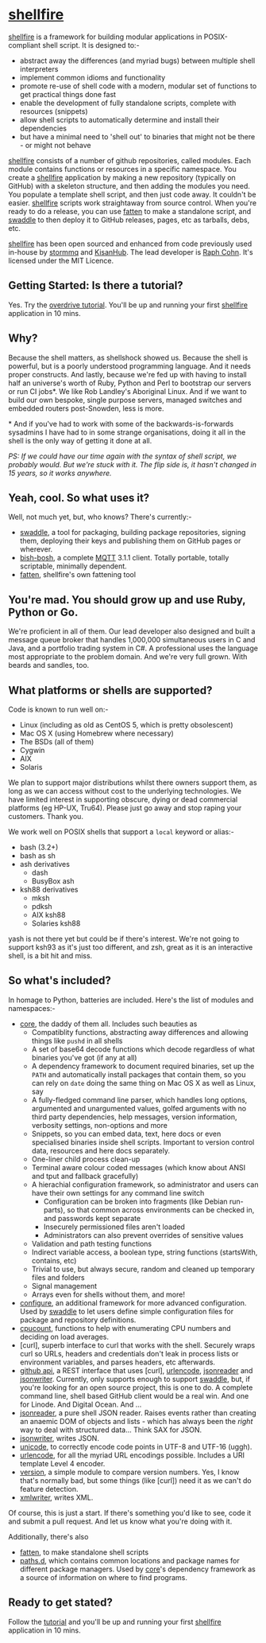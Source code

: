 # [shellfire]

[shellfire] is a framework for building modular applications in POSIX-compliant shell script. It is designed to:-

* abstract away the differences (and myriad bugs) between multiple shell interpreters
* implement common idioms and functionality
* promote re-use of shell code with a modern, modular set of functions to get practical things done fast
* enable the development of fully standalone scripts, complete with resources (snippets)
* allow shell scripts to automatically determine and install their dependencies
* but have a minimal need to 'shell out' to binaries that might not be there - or might not behave

[shellfire] consists of a number of github repositories, called modules. Each module contains functions or resources in a specific namespace. You create a [shellfire] application by making a new repository (typically on GitHub) with a skeleton structure, and then adding the modules you need. You populate a template shell script, and then just code away. It couldn't be easier. [shellfire] scripts work straightaway from source control. When you're ready to do a release, you can use [fatten] to make a standalone script, and [swaddle] to then deploy it to GitHub releases, pages, etc as tarballs, debs, etc.

[shellfire] has been open sourced and enhanced from code previously used in-house by [stormmq](http://stormmq.com/) and [KisanHub](http://www.kisanhub.com/). The lead developer is [Raph Cohn](https://github.com/raphaelcohn). It's licensed under the MIT Licence.

## Getting Started: Is there a tutorial?
Yes. Try the [overdrive tutorial](https://github.com/shellfire-dev/shellfire/tree/master/tutorial). You'll be up and running your first [shellfire] application in 10 mins.

## Why?
Because the shell matters, as shellshock showed us. Because the shell is powerful, but is a poorly understood programming language. And it needs proper constructs. And lastly, because we're fed up with having to install half an universe's worth of Ruby, Python and Perl to bootstrap our servers or run CI jobs\*. We like Rob Landley's Aboriginal Linux. And if we want to build our own bespoke, single purpose servers, managed switches and embedded routers post-Snowden, less is more.

\* And if you've had to work with some of the backwards-is-forwards sysadmins I have had to in some strange organisations, doing it all in the shell is the only way of getting it done at all.

_PS: If we could have our time again with the syntax of shell script, we probably would. But we're stuck with it. The flip side is, it hasn't changed in 15 years, so it works anywhere._

## Yeah, cool. So what uses it?

Well, not much yet, but, who knows? There's currently:-

* [swaddle], a tool for packaging, building package repositories, signing them, deploying their keys and publishing them on GitHub pages or wherever.
* [bish-bosh], a complete [MQTT](http://mqtt.org/) 3.1.1 client. Totally portable, totally scriptable, minimally dependent.
* [fatten], shellfire's own fattening tool

## You're mad. You should grow up and use Ruby, Python or Go.
We're proficient in all of them. Our lead developer also designed and built a message queue broker that handles 1,000,000 simultaneous users in C and Java, and a portfolio trading system in C#. A professional uses the language most appropriate to the problem domain. And we're very full grown. With beards and sandles, too.

## What platforms or shells are supported?

Code is known to run well on:-

* Linux (including as old as CentOS 5, which is pretty obsolescent)
* Mac OS X (using Homebrew where necessary)
* The BSDs (all of them)
* Cygwin
* AIX
* Solaris

We plan to support major distributions whilst there owners support them, as long as we can access without cost to the underlying technologies. We have limited interest in supporting obscure, dying or dead commercial platforms (eg HP-UX, Tru64). Please just go away and stop raping your customers. Thank you.

We work well on POSIX shells that support a `local` keyword or alias:-

* bash (3.2+)
* bash as sh
* ash derivatives
  * dash
  * BusyBox ash
* ksh88 derivatives
  * mksh
  * pdksh
  * AIX ksh88
  * Solaries ksh88

yash is not there yet but could be if there's interest. We're not going to support ksh93 as it's just too different, and zsh, great as it is an interactive shell, is a bit hit and miss.

## So what's included?
In homage to Python, batteries are included. Here's the list of modules and namespaces:-

* [core], the daddy of them all. Includes such beauties as
  * Compatiblity functions, abstracting away differences and allowing things like `pushd` in all shells
  * A set of base64 decode functions which decode regardless of what binaries you've got (if any at all)
  * A dependency framework to document required binaries, set up the `PATH` and automatically install packages that contain them, so you can rely on `date` doing the same thing on Mac OS X as well as Linux, say
  * A fully-fledged command line parser, which handles long options, argumented and unargumented values, golfed arguments with no third party dependencies, help messages, version information, verbosity settings, non-options and more
  * Snippets, so you can embed data, text, here docs or even specialised binaries inside shell scripts. Important to version control data, resources and here docs separately.
  * One-liner child process clean-up
  * Terminal aware colour coded messages (which know about ANSI and tput and fallback gracefully)
  * A hierachial configuration framework, so administrator and users can have their own settings for any command line switch
	* Configuration can be broken into fragments (like Debian run-parts), so that common across environments can be checked in, and passwords kept separate
    * Insecurely permissioned files aren't loaded
    * Administrators can also prevent overrides of sensitive values
  * Validation and path testing functions
  * Indirect variable access, a boolean type, string functions (startsWith, contains, etc)
  * Trivial to use, but always secure, random and cleaned up temporary files and folders
  * Signal management
  * Arrays even for shells without them, and more!
* [configure], an additional framework for more advanced configuration. Used by [swaddle] to let users define simple configuration files for package and repository definitions.
* [cpucount], functions to help with enumerating CPU numbers and deciding on load averages.
* [curl], superb interface to curl that works with the shell. Securely wraps curl so URLs, headers and credentials don't leak in process lists or environment variables, and parses headers, etc afterwards.
* [github api], a REST interface that uses [curl], [urlencode], [jsonreader] and [jsonwriter]. Currently, only supports enough to support [swaddle], but, if you're looking for an open source project, this is one to do. A complete command line, shell based GitHub client would be a real win. And one for Linode. And Digital Ocean. And ...
* [jsonreader], a pure shell JSON reader. Raises events rather than creating an anaemic DOM of objects and lists - which has always been the _right_ way to deal with structured data... Think SAX for JSON.
* [jsonwriter], writes JSON.
* [unicode], to correctly encode code points in UTF-8 and UTF-16 (uggh).
* [urlencode], for all the myriad URL encodings possible. Includes a URI template Level 4 encoder.
* [version], a simple module to compare version numbers. Yes, I know that's normally bad, but some things (like [curl]) need it as we can't do feature detection.
* [xmlwriter], writes XML.

Of course, this is just a start. If there's something you'd like to see, code it and submit a pull request. And let us know what you're doing with it.

Additionally, there's also

* [fatten], to make standalone shell scripts
* [paths.d], which contains common locations and package names for different package managers. Used by [core]'s dependency framework as a source of information on where to find programs.

## Ready to get stated?
Follow the [tutorial](https://github.com/shellfire-dev/shellfire/tree/master/tutorial) and you'll be up and running your first [shellfire] application in 10 mins.

[shellfire]: https://github.com/shellfire-dev "shellfire homepage"
[fatten]: https://github.com/shellfire-dev/fatten "fatten homepage"
[swaddle]: https://github.com/raphaelcohn/swaddle "Swaddle homepage"
[bish-bosh]: https://github.com/raphaelcohn/bish-bosh "bish-bosh homepage"
[core]: https://github.com/shellfire-dev/core "shellfire core module homepage"
[configure]: https://github.com/shellfire-dev/configure "shellfire configure module homepage"
[cpucount]: https://github.com/shellfire-dev/cpucount "shellfire cpucount module homepage"
[github api]: https://github.com/shellfire-dev/github "shellfire github api module homepage"
[jsonreader]: https://github.com/shellfire-dev/jsonreader "shellfire jsonreader module homepage"
[jsonwriter]: https://github.com/shellfire-dev/jsonwriter "shellfire jsonwriter module homepage"
[unicode]: https://github.com/shellfire-dev/unicode "shellfire unicode module homepage"
[urlencode]: https://github.com/shellfire-dev/urlencode "shellfire urlencode module homepage"
[version]: https://github.com/shellfire-dev/version "shellfire version module homepage"
[xmlwriter]: https://github.com/shellfire-dev/xmlwriter "shellfire xmlwriter module homepage"
[paths.d]: https://github.com/shellfire-dev/paths.d "shellfire paths.d path data homepage"
